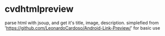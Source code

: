 # cvdhtmlpreview
 parse html with jsoup, and get it's title, image, description.
 simplefied from 'https://github.com/LeonardoCardoso/Android-Link-Preview/' for basic use
